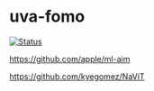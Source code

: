 # uva-fomo

[![Status](https://github.com/jwpartyka/uva-fomo/actions/workflows/python.yml/badge.svg)](https://github.com/jwpartyka/uva-fomo/actions/workflows/python.yml)

https://github.com/apple/ml-aim

https://github.com/kyegomez/NaViT
